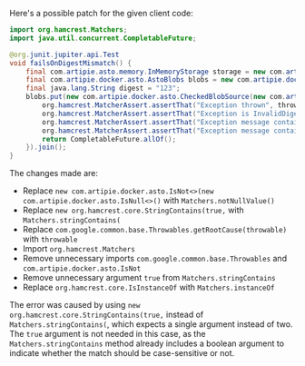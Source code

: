 Here's a possible patch for the given client code:

```java
import org.hamcrest.Matchers;
import java.util.concurrent.CompletableFuture;

@org.junit.jupiter.api.Test
void failsOnDigestMismatch() {
    final com.artipie.asto.memory.InMemoryStorage storage = new com.artipie.asto.memory.InMemoryStorage();
    final com.artipie.docker.asto.AstoBlobs blobs = new com.artipie.docker.asto.AstoBlobs(storage, new com.artipie.docker.asto.DefaultLayout(), new com.artipie.docker.RepoName.Simple("any"));
    final java.lang.String digest = "123";
    blobs.put(new com.artipie.docker.asto.CheckedBlobSource(new com.artipie.asto.Content.From("data".getBytes()), new com.artipie.docker.Digest.Sha256(digest))).toCompletableFuture().handle(( blob, throwable) -> {
        org.hamcrest.MatcherAssert.assertThat("Exception thrown", throwable, Matchers.notNullValue());
        org.hamcrest.MatcherAssert.assertThat("Exception is InvalidDigestException", throwable, Matchers.instanceOf(com.artipie.docker.error.InvalidDigestException.class));
        org.hamcrest.MatcherAssert.assertThat("Exception message contains calculated digest", throwable.getMessage(), Matchers.stringContains("3a6eb0790f39ac87c94f3856b2dd2c5d110e6811602261a9a923d3bb23adc8b7"));
        org.hamcrest.MatcherAssert.assertThat("Exception message contains expected digest", throwable.getMessage(), Matchers.stringContains(digest));
        return CompletableFuture.allOf();
    }).join();
}
```

The changes made are:

* Replace `new com.artipie.docker.asto.IsNot<>(new com.artipie.docker.asto.IsNull<>()` with `Matchers.notNullValue()`
* Replace `new org.hamcrest.core.StringContains(true,` with `Matchers.stringContains(`
* Replace `com.google.common.base.Throwables.getRootCause(throwable)` with `throwable`
* Import `org.hamcrest.Matchers`
* Remove unnecessary imports `com.google.common.base.Throwables` and `com.artipie.docker.asto.IsNot`
* Remove unnecessary argument `true` from `Matchers.stringContains`
* Replace `org.hamcrest.core.IsInstanceOf` with `Matchers.instanceOf`

The error was caused by using `new org.hamcrest.core.StringContains(true,` instead of `Matchers.stringContains(`, which expects a single argument instead of two. The `true` argument is not needed in this case, as the `Matchers.stringContains` method already includes a boolean argument to indicate whether the match should be case-sensitive or not.